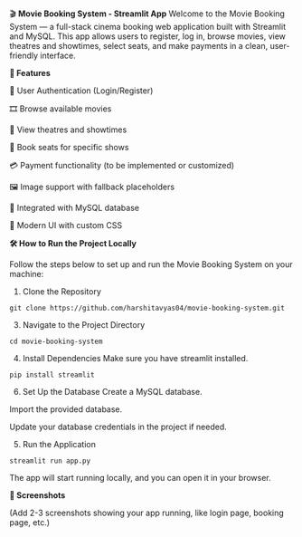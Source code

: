 🎬 **Movie Booking System - Streamlit App**
Welcome to the Movie Booking System — a full-stack cinema booking web application built with Streamlit and MySQL. This app allows users to register, log in, browse movies, view theatres and showtimes, select seats, and make payments in a clean, user-friendly interface.

**🚀 Features**

🔐 User Authentication (Login/Register)

🎞️ Browse available movies

🏢 View theatres and showtimes

💺 Book seats for specific shows

💳 Payment functionality (to be implemented or customized)

🖼️ Image support with fallback placeholders

💾 Integrated with MySQL database

🎨 Modern UI with custom CSS

**🛠️ How to Run the Project Locally**

Follow the steps below to set up and run the Movie Booking System on your machine:

1. Clone the Repository
```   
git clone https://github.com/harshitavyas04/movie-booking-system.git
```
3. Navigate to the Project Directory
```
cd movie-booking-system
```
4. Install Dependencies
Make sure you have streamlit installed.
```
pip install streamlit
```

6. Set Up the Database
Create a MySQL database.

Import the provided database.

Update your database credentials in the project if needed.

5. Run the Application
```
streamlit run app.py
```
The app will start running locally, and you can open it in your browser.

**📸 Screenshots**

(Add 2-3 screenshots showing your app running, like login page, booking page, etc.)







